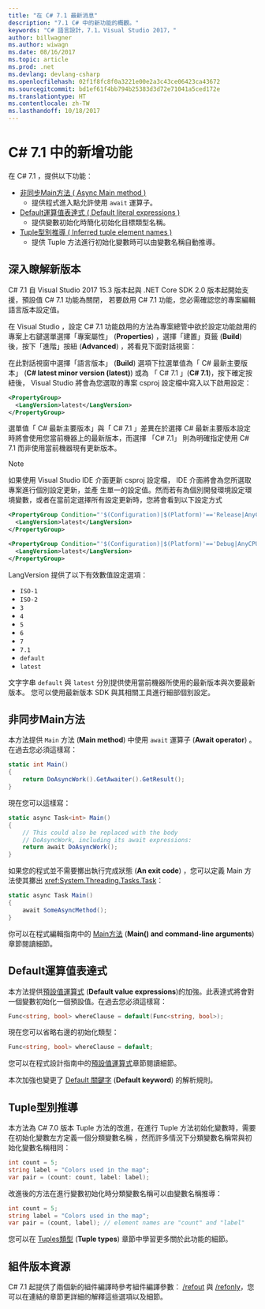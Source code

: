 ```yaml
---
title: "在 C# 7.1 最新消息"
description: "7.1 C# 中的新功能的概觀。"
keywords: "C# 語言設計，7.1，Visual Studio 2017，"
author: billwagner
ms.author: wiwagn
ms.date: 08/16/2017
ms.topic: article
ms.prod: .net
ms.devlang: devlang-csharp
ms.openlocfilehash: 02f1f8fc8f0a3221e00e2a3c43ce06423ca43672
ms.sourcegitcommit: bd1ef61f4bb794b25383d3d72e71041a5ced172e
ms.translationtype: HT
ms.contentlocale: zh-TW
ms.lasthandoff: 10/18/2017
---
```

# C# 7.1 中的新增功能

在 C# 7.1 ，提供以下功能：

* [非同步Main方法 ( Async Main method )](#非同步Main方法)
  - 提供程式進入點允許使用 `await` 運算子。
* [Default運算值表達式 ( Default literal expressions )](#Default運算值表達式)
  - 提供變數初始化時簡化初始化目標類型名稱。
* [Tuple型別推導 ( Inferred tuple element names )](#Tuple型別推導)
  - 提供 Tuple 方法進行初始化變數時可以由變數名稱自動推導。

## 深入瞭解新版本
C# 7.1 自 Visual Studio 2017 15.3 版本起與 .NET Core SDK 2.0 版本起開始支援，預設值 C# 7.1 功能為關閉，
若要啟用 C# 7.1 功能，您必需確認您的專案編輯語言版本設定值。


在 Visual Studio ，設定 C# 7.1 功能啟用的方法為專案總管中欲於設定功能啟用的專案上右鍵選單選擇「專案屬性」
(**Properties**) ，選擇「建置」頁籤 (**Build**) 後，按下「進階」按紐 (**Advanced**) ，將看見下面對話視窗：


在此對話視窗中選擇「語言版本」 (**Build**) 選項下拉選單值為「 C# 最新主要版本」 (**C# latest minor version (latest)**) 
或為 「 C# 7.1 」(**C# 7.1**)，按下確定按紐後， Visual Studio 將會為您選取的專案 csproj 設定檔中寫入以下啟用設定：


```xml
<PropertyGroup>
  <LangVersion>latest</LangVersion>
</PropertyGroup>
```


選單值「 C# 最新主要版本」與「 C# 7.1 」差異在於選擇 C# 最新主要版本設定時將會使用您當前機器上的最新版本，而選擇
 「C# 7.1」 則為明確指定使用 C# 7.1 而非使用當前機器現有更新版本。

> [!NOTE]
> 如果使用 Visual Studio IDE 介面更新 csproj 設定檔， IDE 介面將會為您所選取專案進行個別設定更新，並產
> 生單一的設定值。然而若有為個別開發環境設定環境變數，或者在當前定選擇所有設定更新時，您將會看到以下設定方式

```xml
<PropertyGroup Condition="'$(Configuration)|$(Platform)'=='Release|AnyCPU'">
  <LangVersion>latest</LangVersion>
</PropertyGroup>

<PropertyGroup Condition="'$(Configuration)|$(Platform)'=='Debug|AnyCPU'">
  <LangVersion>latest</LangVersion>
</PropertyGroup>
```

LangVersion 提供了以下有效數值設定選項：

* `ISO-1`
* `ISO-2`
* `3`
* `4`
* `5`
* `6`
* `7`
* `7.1`
* `default`
* `latest`

文字字串 `default` 與 `latest` 分別提供使用當前機器所使用的最新版本與次要最新版本。
您可以使用最新版本 SDK 與其相關工具進行細部個別設定。


## 非同步Main方法

本方法提供 `Main` 方法 (**Main method**) 中使用 `await` 運算子 (**Await operator**) 。在過去您必須這樣寫：


```csharp
static int Main()
{
    return DoAsyncWork().GetAwaiter().GetResult();
}
```

現在您可以這樣寫：

```csharp
static async Task<int> Main()
{
    // This could also be replaced with the body
    // DoAsyncWork, including its await expressions:
    return await DoAsyncWork();
}
```

如果您的程式並不需要擲出執行完成狀態 (**An exit code**) ，您可以定義 Main 方法使其擲出
<xref:System.Threading.Tasks.Task>：


```csharp
static async Task Main()
{
    await SomeAsyncMethod();
}
```


你可以在程式編輯指南中的 [Main方法](../programming-guide/main-and-command-args/index.md)  (**Main() and command-line arguments**) 
章節閱讀細節。

## Default運算值表達式

本方法提供[預設值運算式](../programming-guide/statements-expressions-operators/default-value-expressions.md) (**Default value expressions**)的加強。此表達式將會對一個變數初始化一個預設值。在過去您必須這樣寫：


```csharp
Func<string, bool> whereClause = default(Func<string, bool>);
```

現在您可以省略右邊的初始化類型：

```csharp
Func<string, bool> whereClause = default;
```

您可以在程式設計指南中的[預設值運算式](../programming-guide/statements-expressions-operators/default-value-expressions.md)章節閱讀細節。

本次加強也變更了 [Default 關鍵字](../language-reference/keywords/default.md) (**Default keyword**) 的解析規則。

## Tuple型別推導

本方法為 C# 7.0 版本 Tuple 方法的改進，在進行 Tuple 方法初始化變數時，需要在初始化變數左方定義一個分類變數名稱
，然而許多情況下分類變數名稱常與初始化變數名稱相同：


```csharp
int count = 5;
string label = "Colors used in the map";
var pair = (count: count, label: label);
```

改進後的方法在進行變數初始化時分類變數名稱可以由變數名稱推導：


```csharp
int count = 5;
string label = "Colors used in the map";
var pair = (count, label); // element names are "count" and "label"
```

您可以在 [Tuples類型](../tuples.md) (**Tuple types**) 章節中學習更多關於此功能的細節。

## 組件版本資源

C# 7.1 起提供了兩個新的組件編譯時參考組件編譯參數： [/refout](../language-reference/compiler-options/refout-compiler-option.md)
 與 [/refonly](../language-reference/compiler-options/refonly-compiler-option.md)，您可以在連結的章節更詳細的解釋這些選項以及細節。
